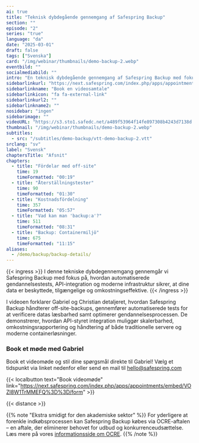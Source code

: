 ```yaml
---
ai: true
title: "Teknisk dybdegående gennemgang af Safespring Backup"
section: ""
episode: "2"
series: "true"
language: "da"
date: "2025-03-01"
draft: false
tags: ["Svenska"]
card: "/img/webinar/thumbnails/demo-backup-2.webp"
eventbild: ""
socialmediabild: ""
intro: "En teknisk dybdegående gennemgang af Safespring Backup med fokus på automatiserede gendannelsestests, API-integration og moderne infrastruktur."
sidebarlinkurl: "https://next.safespring.com/index.php/apps/appointments/embed/VOZl8W1TrMMEFQ%3D%3D/form"
sidebarlinkname: "Book en videosamtale"
sidebarlinkicon: "fa fa-external-link"
sidebarlinkurl2: ""
sidebarlinkname2: ""
nosidebar: "ingen"
sidebarimage: ""
videoURL: "https://s3.sto1.safedc.net/a489f53964f14fe897308b4243d7138d:processedvideos/demo-backup-2/master.m3u8"
thumbnail: "/img/webinar/thumbnails/demo-backup-2.webp"
subtitles:
  - src: "/subtitles/demo-backup/vtt-demo-backup-2.vtt"
srclang: "sv"
label: "Svensk"
chaptersTitle: "Afsnit"
chapters:
  - title: "Fördelar med off-site"
    time: 19
    timeFormatted: "00:19"
  - title: "Återställningstester"
    time: 90
    timeFormatted: "01:30"
  - title: "Kostnadsfördelning"
    time: 357
    timeFormatted: "05:57"
  - title: "Vad kan man 'backup:a'?"
    time: 511
    timeFormatted: "08:31"
  - title: "Backup: Containermiljö"
    time: 675
    timeFormatted: "11:15"
aliases:
  - /demo/backup/backup-details/
---
```

{{< ingress >}}
I denne tekniske dybdegennemgang gennemgår vi Safespring Backup med fokus på, hvordan automatiserede gendannelsestests, API-integration og moderne infrastruktur sikrer, at dine data er beskyttede, tilgængelige og omkostningseffektive.
{{< /ingress >}}

I videoen forklarer Gabriel og Christian detaljeret, hvordan Safespring Backup håndterer off-site-backups, gennemfører automatiserede tests for at verificere datas læsbarhed samt optimerer gendannelsesprocessen. De demonstrerer, hvordan API-styret integration muliggør skalerbarhed, omkostningsrapportering og håndtering af både traditionelle servere og moderne containerløsninger.

### Book et møde med Gabriel

Book et videomøde og stil dine spørgsmål direkte til Gabriel! Vælg et tidspunkt via linket nedenfor eller send en mail til hello@safespring.com

{{< localbutton text="Book videomøde" link="https://next.safespring.com/index.php/apps/appointments/embed/VOZl8W1TrMMEFQ%3D%3D/form" >}}

{{< distance >}}

{{% note "Ekstra smidigt for den akademiske sektor" %}}
For yderligere at forenkle indkøbsprocessen kan Safespring Backup købes via OCRE-aftalen – en aftale, der eliminerer behovet for udbud og konkurrenceudsættelse. Læs mere på vores [informationsside om OCRE](/branscher/utbildning-forskning/).
{{% /note %}}